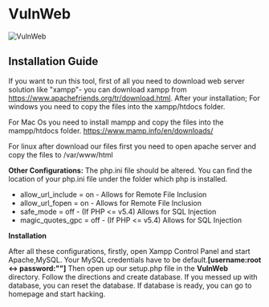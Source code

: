 # VulnWeb

![VulnWeb](https://github.com/hummingbirdscyber/VulnWeb/blob/master/Resources/VulnWeb.png)

<h2>Installation Guide</h2>

If you want to run this tool, first of all you need to download web server solution like "xampp"- you can download xampp from https://www.apachefriends.org/tr/download.html. After your installation;
For windows you need to copy the files into the xampp/htdocs folder.

For Mac Os  you need to install mampp and  copy the files into the mampp/htdocs folder.
https://www.mamp.info/en/downloads/

For linux after download our files first you need to open apache server and copy the files to /var/www/html

<b>Other Configurations:</b>
The php.ini file should be  altered. You can find the location of your  php.ini file under the folder which php is installed.
* allow_url_include = on - Allows for Remote File Inclusion
* allow_url_fopen = on - Allows for Remote File Inclusion
* safe_mode = off - (If PHP <= v5.4) Allows for SQL Injection
* magic_quotes_gpc = off - (If PHP <= v5.4) Allows for SQL Injection

<b>Installation</b>

After all these configurations, firstly, open Xampp Control Panel and start Apache,MySQL. Your MySQL credentials have to be default.<b>[username:root <-> password:""]</b> Then open up our setup.php file in the <b>VulnWeb</b> directory. Follow the directions and create database. If you messed up with database, you can reset the database. If database is ready, you can go to homepage and start hacking.


